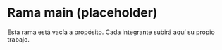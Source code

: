 ﻿# Rama main (placeholder)

Esta rama está vacía a propósito. Cada integrante subirá aquí su propio trabajo.
